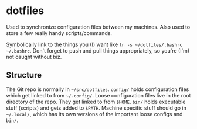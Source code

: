 # dotfiles
Used to synchronize configuration files between my machines. 
Also used to store a few really handy scripts/commands.

Symbolically link to the things you (I) want like `ln -s ~/dotfiles/.bashrc ~/.bashrc`.
Don't forget to push and pull things appropriately, so you're (I'm) not caught without biz.

## Structure
The Git repo is normally in `~/src/dotfiles`.
`config/` holds configuration files which get linked to from `~/.config/`.
Loose configuration files live in the root directory of the repo.
They get linked to from `$HOME`.
`bin/` holds executable stuff (scripts) and gets added to `$PATH`.
Machine specific stuff should go in `~/.local/`, which has its own versions of the important loose configs and `bin/`.
